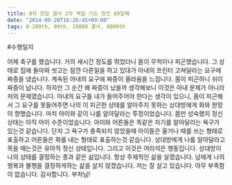 ```yaml
---
title: 8차 천일 결사 2차 백일 기도 정진 89일째
date: "2014-09-28T16:26:45+09:00"
tags: 8-200th, 89th, 10000 결사, 8000th
---
```


#수행일지

어제 축구를 했습니다. 거의 세시간 정도를 뛰었더니 몸이 무척이나 피곤했습니다. 그 상태로 집에 돌아와 씻고는 잠깐 다른일을 하고 있대가 아내의 프린터 고쳐달라는 요구에 짜증을 냈습니다. 계속된 아내의 요구에 짜증이 올라옴을 느낌니다. 몸이 피곤하니 쉬이 짜증이 납니다. 하지만 그 순간 왜 짜증이 났을까 생각해보니 이것은 아내 문제가 아니라 저의 문제였습니다. 아내의 요구를 내가 들어주어야 한다는 생각이 있으니, 몸이 피곤해서 그 요구를 못들어주면 나의 이 피곤한 상태를 알아주지 못하는 상대방에게 화와 원망이 향했습니다. 마치 아이와 같이 나를 알아달라는 투정이었습니다. 몸만 성숙했지 정신 상태는 아직 아이 수준이었습니다. 아이와 어른들은 똑같은 자기를 알아달라는 욕구가 있는것 같습니다. 단지 그 욕구가 충족되지 않았을때 아이들은 울거나 때를 쓰는 형태로 표출하고 어른들은 화를 내는 형태로 표출하는것 같습니다. 상대방에게 나를 알아달라고 목을 매는것은 유아적 정신 상태입니다. 그리고 이것은 어리석은 행동입니다. 상대방이 나의 상태를 결정하는 종과 같은 삶입니다. 항상 주체적인 삶을 살겠습니다. 남에게 나의 행복과 불행을 결정하게하는 삶을 살지 않겠습니다. 저는 잘 살고 있습니다. 아무 부족함이 없습니다. 감사합니다. 부처님!
